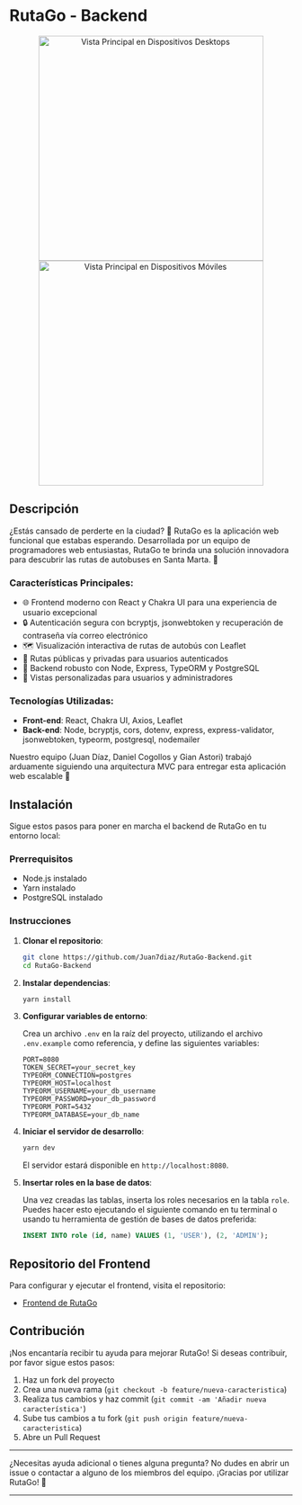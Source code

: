 # RutaGo - Backend

<p align="center">
  <img src="./img_readme/desktops.png" alt="Vista Principal en Dispositivos Desktops" width="400">
  <img src="./img_readme/moviles.png" alt="Vista Principal en Dispositivos Móviles" width="400">
</p>

## Descripción

¿Estás cansado de perderte en la ciudad? 🤔 RutaGo es la aplicación web funcional que estabas esperando. Desarrollada por un equipo de programadores web entusiastas, RutaGo te brinda una solución innovadora para descubrir las rutas de autobuses en Santa Marta. 🌴

### Características Principales:

- 🌐 Frontend moderno con React y Chakra UI para una experiencia de usuario excepcional
- 🔒 Autenticación segura con bcryptjs, jsonwebtoken y recuperación de contraseña vía correo electrónico
- 🗺️ Visualización interactiva de rutas de autobús con Leaflet
- 🔐 Rutas públicas y privadas para usuarios autenticados
- 📡 Backend robusto con Node, Express, TypeORM y PostgreSQL
- 👤 Vistas personalizadas para usuarios y administradores

### Tecnologías Utilizadas:

- **Front-end**: React, Chakra UI, Axios, Leaflet
- **Back-end**: Node, bcryptjs, cors, dotenv, express, express-validator, jsonwebtoken, typeorm, postgresql, nodemailer

Nuestro equipo (Juan Díaz, Daniel Cogollos y Gian Astori) trabajó arduamente siguiendo una arquitectura MVC para entregar esta aplicación web escalable 🚀

## Instalación

Sigue estos pasos para poner en marcha el backend de RutaGo en tu entorno local:

### Prerrequisitos

- Node.js instalado
- Yarn instalado
- PostgreSQL instalado

### Instrucciones

1. **Clonar el repositorio**:

   ```bash
   git clone https://github.com/Juan7diaz/RutaGo-Backend.git
   cd RutaGo-Backend
   ```

2. **Instalar dependencias**:

   ```bash
   yarn install
   ```

3. **Configurar variables de entorno**:

   Crea un archivo `.env` en la raíz del proyecto, utilizando el archivo `.env.example` como referencia, y define las siguientes variables:

   ```env
   PORT=8080
   TOKEN_SECRET=your_secret_key
   TYPEORM_CONNECTION=postgres
   TYPEORM_HOST=localhost
   TYPEORM_USERNAME=your_db_username
   TYPEORM_PASSWORD=your_db_password
   TYPEORM_PORT=5432
   TYPEORM_DATABASE=your_db_name
   ```

4. **Iniciar el servidor de desarrollo**:

   ```bash
   yarn dev
   ```

   El servidor estará disponible en `http://localhost:8080`.

5. **Insertar roles en la base de datos**:

   Una vez creadas las tablas, inserta los roles necesarios en la tabla `role`. Puedes hacer esto ejecutando el siguiente comando en tu terminal o usando tu herramienta de gestión de bases de datos preferida:

   ```sql
   INSERT INTO role (id, name) VALUES (1, 'USER'), (2, 'ADMIN');
   ```

## Repositorio del Frontend

Para configurar y ejecutar el frontend, visita el repositorio:

- [Frontend de RutaGo](https://github.com/Juan7diaz/RutaGo-Frontend)

## Contribución

¡Nos encantaría recibir tu ayuda para mejorar RutaGo! Si deseas contribuir, por favor sigue estos pasos:

1. Haz un fork del proyecto
2. Crea una nueva rama (`git checkout -b feature/nueva-caracteristica`)
3. Realiza tus cambios y haz commit (`git commit -am 'Añadir nueva característica'`)
4. Sube tus cambios a tu fork (`git push origin feature/nueva-caracteristica`)
5. Abre un Pull Request


---

¿Necesitas ayuda adicional o tienes alguna pregunta? No dudes en abrir un issue o contactar a alguno de los miembros del equipo. ¡Gracias por utilizar RutaGo! 🌟

---